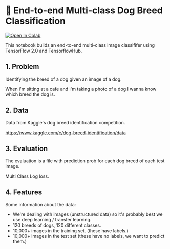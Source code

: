 # 🐶 End-to-end Multi-class Dog Breed Classification
<a target="_blank" href="https://colab.research.google.com/drive/1xrqAj120BRl5b8OWtP1Fu9Z4_o_e6bF7#scrollTo=LTpB_uSLXeKV">
  <img src="https://colab.research.google.com/assets/colab-badge.svg" alt="Open In Colab"/>
</a>

This notebook builds an end-to-end multi-class image classififer using TensorFlow 2.0 and TensorflowHub.

## 1. Problem

Identifying the breed of a dog given an image of a dog.

When i'm sitting at a cafe and i'm taking a photo of a dog I wanna know which breed the dog is.

## 2. Data

Data from Kaggle's dog breed identification competition.

https://www.kaggle.com/c/dog-breed-identification/data

## 3. Evaluation

The evaluation is a file with prediction prob for each dog breed of each test image.

Multi Class Log loss.

## 4. Features

Some information about the data:
* We're dealing with images (unstructured data) so it's probably best we use deep learning / transfer learning.
* 120 breeds of dogs, 120 different classes.
* 10,000+ images in the training set. (these have labels.)
* 10,000+ images in the test set (these have no labels, we want to predict them.)
